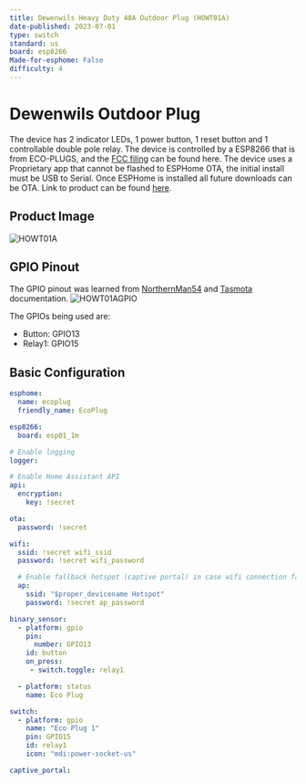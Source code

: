 ```yaml
---
title: Dewenwils Heavy Duty 40A Outdoor Plug (HOWT01A)
date-published: 2023-07-01
type: switch
standard: us
board: esp8266
Made-for-esphome: False
difficulty: 4
---
```

# Dewenwils Outdoor Plug

The device has 2 indicator LEDs, 1 power button, 1 reset button and 1 controllable  double pole relay.
The device is controlled by a ESP8266 that is from ECO-PLUGS, and the [FCC filing](https://fcc.report/FCC-ID/PAGECO-PLUGS) can be found here.
The device uses a Proprietary app that cannot be flashed to ESPHome OTA, the initial install must be USB to Serial. Once ESPHome is installed all future downloads can be OTA.
Link to product can be found [here](https://www.amazon.com/gp/product/B07PP2KNNH/ref=ppx_yo_dt_b_search_asin_title?ie=UTF8&psc=1).

## Product Image

![HOWT01A](https://github.com/ryansmigley/esphome-devices/assets/104950813/4a7bd27b-d218-4875-a22f-0dc72123332b)

## GPIO Pinout

The GPIO pinout was learned from [NorthernMan54](https://gist.github.com/NorthernMan54/ef912a07482b9ab83fa80b91b5b763e8) and [Tasmota](https://templates.blakadder.com/dewenwils_HOWT01A.html) documentation.
![HOWT01AGPIO](https://github.com/ryansmigley/esphome-devices/assets/104950813/cbc4297f-3980-41e7-ad7e-895ee2d140a1)

The GPIOs being used are:

* Button: GPIO13
* Relay1: GPIO15
  
## Basic Configuration

```yaml
esphome:
  name: ecoplug
  friendly_name: EcoPlug

esp8266:
  board: esp01_1m

# Enable logging
logger:

# Enable Home Assistant API
api:
  encryption:
    key: !secret

ota:
  password: !secret

wifi:
  ssid: !secret wifi_ssid
  password: !secret wifi_password

  # Enable fallback hotspot (captive portal) in case wifi connection fails
  ap:
    ssid: "$proper_devicename Hotspot"
    password: !secret ap_password

binary_sensor:
  - platform: gpio
    pin:
      number: GPIO13
    id: button
    on_press:
     - switch.toggle: relay1

  - platform: status
    name: Eco Plug

switch:
  - platform: gpio
    name: "Eco Plug 1"
    pin: GPIO15
    id: relay1
    icon: "mdi:power-socket-us"

captive_portal:
```
